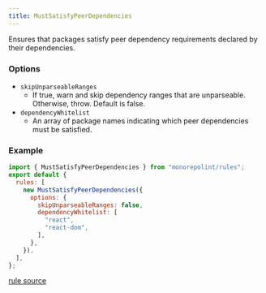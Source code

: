 ```yaml
---
title: MustSatisfyPeerDependencies
---
```


Ensures that packages satisfy peer dependency requirements declared by their dependencies.

### Options

- `skipUnparseableRanges`
  - If true, warn and skip dependency ranges that are unparseable. Otherwise, throw. Default is false.
- `dependencyWhitelist`
  - An array of package names indicating which peer dependencies must be satisfied.

### Example

```javascript
import { MustSatisfyPeerDependencies } from "monorepolint/rules";
export default {
  rules: [
    new MustSatisfyPeerDependencies({
      options: {
        skipUnparseableRanges: false,
        dependencyWhitelist: [
          "react",
          "react-dom",
        ],
      },
    }),
  ],
};
```

[rule source](https://github.com/monorepolint/monorepolint/blob/master/packages/rules/src/mustSatisfyPeerDependencies.ts)

